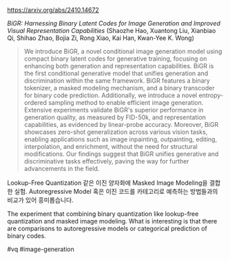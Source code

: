 https://arxiv.org/abs/2410.14672

*BiGR: Harnessing Binary Latent Codes for Image Generation and Improved Visual Representation Capabilities* (Shaozhe Hao, Xuantong Liu, Xianbiao Qi, Shihao Zhao, Bojia Zi, Rong Xiao, Kai Han, Kwan-Yee K. Wong)

> We introduce BiGR, a novel conditional image generation model using compact binary latent codes for generative training, focusing on enhancing both generation and representation capabilities. BiGR is the first conditional generative model that unifies generation and discrimination within the same framework. BiGR features a binary tokenizer, a masked modeling mechanism, and a binary transcoder for binary code prediction. Additionally, we introduce a novel entropy-ordered sampling method to enable efficient image generation. Extensive experiments validate BiGR's superior performance in generation quality, as measured by FID-50k, and representation capabilities, as evidenced by linear-probe accuracy. Moreover, BiGR showcases zero-shot generalization across various vision tasks, enabling applications such as image inpainting, outpainting, editing, interpolation, and enrichment, without the need for structural modifications. Our findings suggest that BiGR unifies generative and discriminative tasks effectively, paving the way for further advancements in the field.

Lookup-Free Quantization 같은 이진 양자화에 Masked Image Modeling을 결합한 실험. Autoregressive Model 혹은 이진 코드를 카테고리로 예측하는 방법들과의 비교가 있어 흥미롭습니다.

<english>
The experiment that combining binary quantization like lookup-free quantization and masked image modeling. What is interesting is that there are comparisons to autoregressive models or categorical prediction of binary codes.
</english>

#vq #image-generation 